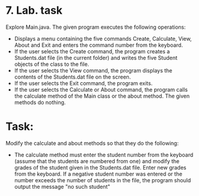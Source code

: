 # 7. Lab. task
Explore Main.java. The given program executes the following operations:
* Displays a menu containing the five commands Create, Calculate, View, About and Exit and enters the command number from the keyboard.
* If the user selects the Create command, the program creates a Students.dat file (in the current folder) and writes the five Student objects of the class to the file.
* If the user selects the View command, the program displays the contents of the Students.dat file on the screen.
* If the user selects the Exit command, the program exits.
* If the user selects the Calculate or About command, the program calls the calculate method of the Main class or the about method. The given methods do nothing.

# Task:
Modify the calculate and about methods so that they do the following:
* The calculate method must enter the student number from the keyboard (assume that the students are numbered from one) and modify the grades of the student given in the Students.dat file. Enter new grades from the keyboard. If a negative student number was entered or the number exceeds the number of students in the file, the program should output the message "no such student"
